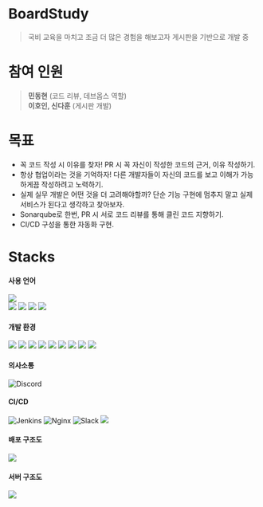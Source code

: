 # BoardStudy <!--[![Hits](https://hits.seeyoufarm.com/api/count/incr/badge.svg?url=https://github.com/boardStudy/BoardStudy%2Fgjbae1212%2Fhit-counter)](https://github.com/boardStudy/BoardStudy)-->
> 국비 교육을 마치고 조금 더 많은 경험을 해보고자 게시판을 기반으로 개발 중

# 참여 인원
> <strong>민동현</strong> (코드 리뷰, 데브옵스 역할)
> <br> <strong>이호인, 신다훈</strong> (게시판 개발)

# 목표
+ 꼭 코드 작성 시 이유를 찾자! PR 시 꼭 자신이 작성한 코드의 근거, 이유 작성하기.
+ 항상 협업이라는 것을 기억하자! 다른 개발자들이 자신의 코드를 보고 이해가 가능하게끔 작성하려고 노력하기.
+ 실제 실무 개발은 어떤 것을 더 고려해야할까? 단순 기능 구현에 멈추지 말고 실제 서비스가 된다고 생각하고 찾아보자.
+ Sonarqube로 한번, PR 시 서로 코드 리뷰를 통해 클린 코드 지향하기.
+ CI/CD 구성을 통한 자동화 구현.

# Stacks

#### 사용 언어
<img src="https://img.shields.io/badge/java-007396?style=for-the-badge&logo=java&logoColor=white"> 
<br>
<img src="https://img.shields.io/badge/html5-E34F26?style=for-the-badge&logo=html5&logoColor=white"> 
<img src="https://img.shields.io/badge/javascript-F7DF1E?style=for-the-badge&logo=javascript&logoColor=black"> 
<img src="https://img.shields.io/badge/jquery-0769AD?style=for-the-badge&logo=jquery&logoColor=white">
<img src="https://img.shields.io/badge/bootstrap-7952B3?style=for-the-badge&logo=bootstrap&logoColor=white">

#### 개발 환경
<img src="https://img.shields.io/badge/springboot-6DB33F?style=for-the-badge&logo=springboot&logoColor=white">
<img src="https://img.shields.io/badge/mysql-4479A1?style=for-the-badge&logo=mysql&logoColor=white"> 
<img src="https://img.shields.io/badge/apache tomcat-F8DC75?style=for-the-badge&logo=apachetomcat&logoColor=white">
<img src="https://img.shields.io/badge/maven-C71A36?style=for-the-badge&logo=apachemaven&logoColor=white">
<img src="https://img.shields.io/badge/thymeleaf-005F0F.svg?style=for-the-badge&logo=thymeleaf&logoColor=white">
<img src="https://img.shields.io/badge/redis-DC382D.svg?style=for-the-badge&logo=redis&logoColor=white">

<img src="https://img.shields.io/badge/IntelliJ IDEA-000000.svg?style=for-the-badge&logo=IntelliJ IDEA&logoColor=white">
<img src="https://img.shields.io/badge/github-%23121011.svg?style=for-the-badge&logo=github&logoColor=white">
<img src="https://img.shields.io/badge/git-%23F05033.svg?style=for-the-badge&logo=git&logoColor=white">

#### 의사소통
![Discord](https://img.shields.io/badge/DISCORD-%237289DA.svg?style=for-the-badge&logo=discord&logoColor=white)

#### CI/CD
![Jenkins](https://img.shields.io/badge/jenkins-%232C5263.svg?style=for-the-badge&logo=jenkins&logoColor=white)
![Nginx](https://img.shields.io/badge/nginx-%23009639.svg?style=for-the-badge&logo=nginx&logoColor=white)
![Slack](https://img.shields.io/badge/Slack-4A154B?style=for-the-badge&logo=slack&logoColor=white)
<img src="https://img.shields.io/badge/docker-2496ED.svg?style=for-the-badge&logo=docker&logoColor=white">

#### 배포 구조도
<img src="/images/distribute.png">

#### 서버 구조도
<img src="/images/server.png">


